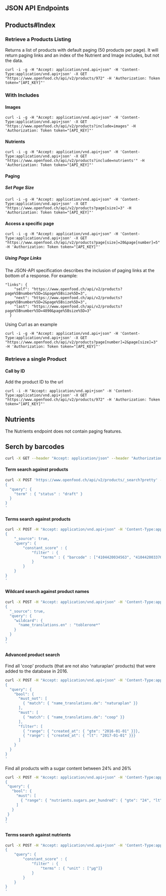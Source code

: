 ## JSON API Endpoints

## Products#Index

### Retrieve a Products Listing

Returns a list of products with default paging (50 products per page). It will return paging links and an index of the Nutrient and Image includes, but not the data.

```
curl -i -g -H "Accept: application/vnd.api+json" -H 'Content-Type:application/vnd.api+json' -X GET "https://www.openfood.ch/api/v2/products/972" -H 'Authorization: Token token="[API_KEY]"'
```

### With Includes

#### Images

```
curl -i -g -H "Accept: application/vnd.api+json" -H 'Content-Type:application/vnd.api+json' -X GET "https://www.openfood.ch/api/v2/products?include=images" -H 'Authorization: Token token="[API_KEY]"'
```

#### Nutrients

```
curl -i -g -H "Accept: application/vnd.api+json" -H 'Content-Type:application/vnd.api+json' -X GET "https://www.openfood.ch/api/v2/products?include=nutrients'" -H 'Authorization: Token token="[API_KEY]"'
```

#### Paging

##### Set Page Size

```
curl -i -g -H "Accept: application/vnd.api+json" -H 'Content-Type:application/vnd.api+json' -X GET "https://www.openfood.ch/api/v2/products?page[size]=3" -H 'Authorization: Token token="[API_KEY]"'
```

#### Access a specific page

```
curl -i -g -H "Accept: application/vnd.api+json" -H 'Content-Type:application/vnd.api+json' -X GET "https://www.openfood.ch/api/v2/products?page[size]=20&page[number]=5" -H 'Authorization: Token token="[API_KEY]"'
```


##### Using Page Links

The JSON-API specification describes the inclusion of paging links at the bottom of a response. For example:

```
"links": {
    "self": "https://www.openfood.ch/api/v2/products?page%5Bnumber%5D=1&page%5Bsize%5D=3",
    "next": "https://www.openfood.ch/api/v2/products?page%5Bnumber%5D=2&page%5Bsize%5D=3",
    "last": "https://www.openfood.ch/api/v2/products?page%5Bnumber%5D=4890&page%5Bsize%5D=3"
  }
```

Using Curl as an example

```
curl -i -g -H "Accept: application/vnd.api+json" -H 'Content-Type:application/vnd.api+json' -X GET  "https://www.openfood.ch/api/v2/products?page[number]=2&page[size]=3" -H 'Authorization: Token token="[API_KEY]"'
```

### Retrieve a single Product

#### Call by ID

Add the product ID to the url

```
curl -i -H "Accept: application/vnd.api+json" -H 'Content-Type:application/vnd.api+json' -X GET "https://www.openfood.ch/api/v2/products/972" -H 'Authorization: Token token="[API_KEY]"'
```

## Nutrients

The Nutrients endpoint does not contain paging features.


## Serch by barcodes

```bash
curl -X GET --header "Accept: application/json" --header "Authorization: Token token=[API_KEY]" "https://www.openfood.ch/api/v2/products?barcodes=4104420034563%2C4104420033764"
```

#### Term search against products

```bash
curl -X POST 'https://www.openfood.ch/api/v2/products/_search?pretty' -H 'Content-Type: application/json' -d'
{
  "query": {
    "term" : { "status" : "draft" }
  }
}
'
```

#### Terms search against products

```bash
curl -X POST -H "Accept: application/vnd.api+json" -H 'Content-Type:application/vnd.api+json' "https://www.openfood.ch/api/v2/products/_search?pretty" -H 'Content-Type: application/json' -H 'Authorization: Token token="[API_KEY]"' -d'
{
    "_source": true,
    "query": {
        "constant_score" : {
            "filter" : {
                "terms" : { "barcode" : ["4104420034563", "4104420033764"]}
            }
        }
    }
}
'
```

#### Wildcard search against product names

```bash
curl -X POST -H "Accept: application/vnd.api+json" -H 'Content-Type:application/vnd.api+json' "https://www.openfood.ch/api/v2/products/_search?pretty" -H 'Content-Type: application/json' -H 'Authorization: Token token="[API_KEY]"' -d'
{
  "_source": true,
  "query": {
    "wildcard": {
      "name_translations.en" : "toblerone*"
    }
  }
}
'
```

#### Advanced product search

Find all 'coop' products (that are not also 'naturaplan' products) that were added to the database in 2016.

```bash
curl -X POST -H "Accept: application/vnd.api+json" -H 'Content-Type:application/vnd.api+json' "https://www.openfood.ch/api/v2/nutrients/_search?pretty" -H 'Content-Type: application/json' -H 'Authorization: Token token="[API_KEY]"' -d'
{
  "query": { 
    "bool": {
      "must_not": [
        { "match": { "name_translations.de": "naturaplan" }}
      ],
      "must": [
        { "match": { "name_translations.de": "coop" }}
      ],
      "filter": [
        { "range": { "created_at": { "gte": "2016-01-01" }}},
        { "range": { "created_at": { "lt": "2017-01-01" }}}
      ]
    }
  }
}
'
```

Find all products with a sugar content between 24% and 26%
```bash
curl -X POST -H "Accept: application/vnd.api+json" -H 'Content-Type:application/vnd.api+json' "https://www.openfood.ch/api/v2/nutrients/_search?pretty" -H 'Content-Type: application/json' -H 'Authorization: Token token="[API_KEY]"' -d'
{
 "query": {
   "bool": {
     "must": [
       { "range": { "nutrients.sugars.per_hundred": { "gte": "24", "lt": "26" }}}
     ]
   }
 }
}
'
```

#### Terms search against nutrients

```bash
curl -X POST -H "Accept: application/vnd.api+json" -H 'Content-Type:application/vnd.api+json' "https://www.openfood.ch/api/v2/nutrients/_search?pretty" -H 'Content-Type: application/json' -H 'Authorization: Token token="[API_KEY]"' -d'
{
    "query": {
        "constant_score" : {
            "filter" : {
                "terms" : { "unit" : ["µg"]}
            }
        }
    }
}
'
```
